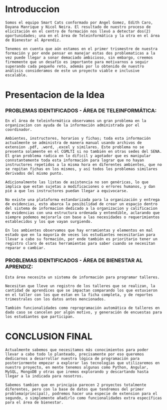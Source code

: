 # Introduccion
    Somos el equipo Smart Cats conformado por Angel Gomez, Edith Caro, Dayana Manrique y Nicol Neira. El resultado de nuestro proceso de elicitación en el centro de formación nos llevó a detectar dos(2) oportunidades; una en el área de Teleinformática y la otra en el área de Bienestar al Aprendiz.

    Tenemos en cuenta que aún estamos en el primer trismestre de nuestra formación y por ende pensar en manejar estas dos problematicas a la vez puede llegar a sonar demaciado ambicioso, sin embargo, creemos firmemente que un desafío es importante para motivarnos a seguir superando cada pequeño reto, además por lo obtenido de nuestro análisis consideramos de este un proyecto viable e inclusive escalable.

# Presentacion de la Idea
### PROBLEMAS IDENTIFICADOS - ÁREA DE TELEINFORMÁTICA:
    En el área de teleinformática observamos un gran problema en la organizacíon con ayuda de la información administrada por el coordinador.
    
    Ambientes, instructores, horarios y fichas; toda esta información actualmente se administra de manera manual usando archivos de extension .pdf, .word, .excel y similares. Este problema no se presenta solamente en el CGMLTI si no también en otras sedes del SENA. El gran problema radica en lo dificil y agotador que es manipular connstantemente toda esta información para lograr que no hayan instructores repetidos a la misma hora en diferentes ambientes, que no se repitan fichas en los mismos, y así todos los problemas similares derivados del mismo punto.
    
    Adicionalmente las listas de asistencia no son genéricas, lo que implica que estan sujetas a modificaciones o errores humanos, y dan pié a que los instructores puedan llegar a equivocarse.

    No existe una plataforma estandarizada para la organización y entrega de evidencias, esto abarca la posibilidad de crear un espacio dentro del sistema de informacion dedicado a la organizacion y calificacion de evidencias con una estructura ordenada y entendible, aclarando que siempre podemos mejorarla con base a las necesidades o requerimientos establecidos y los que vayan surgiendo.

    En los ambientes observamos que hay erramientas y elementos en mal estado que en la mayoría de veces los estudiantes necesitarían para llevar a cabo su formación, por ende también es prioritario tener un registro claro de estas herramientas para saber cuando se necesitan reparar o cambiar.

### PROBLEMAS IDENTIFICADOS - ÁREA DE BIENESTAR AL APRENDIZ:

    Esta área necesita un sistema de información para programar talleres.
    
    Necesitan que lleve un registro de los talleres que se realizan, la cantidad de aprendices que se impactan comparando los que estuvieron en el taller con los que estan en la ficha completa, y de reportes trimestrales con los datos antes mencionados.

    También funcionalidades como reprogramación automática de talleres en dado caso se cancelen por algún motivo, y generación de encuestas para los estudiantes que participan.

# CONCLUSION FINAL

    Actualmente sabemos que necesitamos más conocimientos para poder llevar a cabo todo lo planteado, precisamente por eso queremos dedicarnos a desarrollar nuestra lógica de programación para posteriormente empezar a explorar las tecnologías que utilizaremos en nuestro proyecto, en mente tenemos algunas como Python, Angular, MySQL, MongoDB y otras que iremos explorando y descartando hasta llegar a la indicada para nosotros.

    Sabemos tambien que en principio parecen 2 proyectos totalmente diferentes, pero con la base de datos que tendremos del primer problema(principal), podremos hacer una especie de extension para el segundo, o simplemente añadirlo como funcionalidades extra específicas para el área de bienestar.

